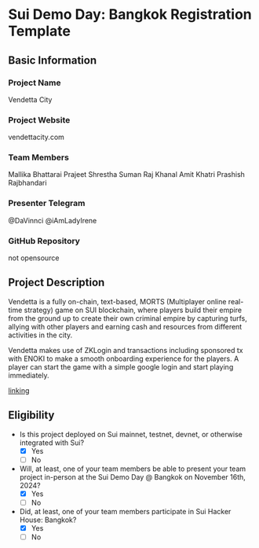 # Sui Demo Day: Bangkok Registration Template

## Basic Information

### Project Name

Vendetta City

### Project Website

vendettacity.com

### Team Members

Mallika Bhattarai
Prajeet Shrestha
Suman Raj Khanal
Amit Khatri
Prashish Rajbhandari

### Presenter Telegram

@DaVinnci
@iAmLadyIrene

### GitHub Repository

not opensource

## Project Description

Vendetta is a fully on-chain, text-based, MORTS (Multiplayer online real-time strategy) game on SUI blockchain, where players build their empire from the ground up to create their own criminal empire by capturing turfs, allying with other players and earning cash and resources from different activities in the city.

Vendetta makes use of ZKLogin and transactions including sponsored tx with ENOKI to make a smooth onboarding experience for the players. A player can start the game with a simple google login and start playing immediately.

[linking](../assets/VendettaCity/vendettaCityCover.png)

## Eligibility

- Is this project deployed on Sui mainnet, testnet, devnet, or otherwise integrated with Sui?
  - [x] Yes
  - [ ] No
- Will, at least, one of your team members be able to present your team project in-person at the Sui Demo Day @ Bangkok on November 16th, 2024?
  - [x] Yes
  - [ ] No
- Did, at least, one of your team members participate in Sui Hacker House: Bangkok?
  - [x] Yes
  - [ ] No
